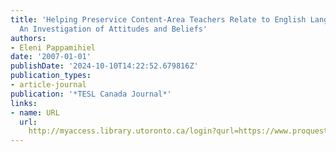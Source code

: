 ```yaml
---
title: 'Helping Preservice Content-Area Teachers Relate to English Language Learners:
  An Investigation of Attitudes and Beliefs'
authors:
- Eleni Pappamihiel
date: '2007-01-01'
publishDate: '2024-10-10T14:22:52.679816Z'
publication_types:
- article-journal
publication: '*TESL Canada Journal*'
links:
- name: URL
  url: 
    http://myaccess.library.utoronto.ca/login?qurl=https://www.proquest.com/docview/61933451?accountid=14771&bdid=38382&_bd=0bFcjqpv9TLMf3ZJ2vR3DJI%2FM7s%3D
---
```

